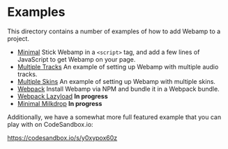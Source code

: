 # Examples

This directory contains a number of examples of how to add Webamp to a project.

- [Minimal](./minimal) Stick Webamp in a `<script>` tag, and add a few lines of JavaScript to get Webamp on your page.
- [Multiple Tracks](./multipleTracks) An example of setting up Webamp with multiple audio tracks.
- [Multiple Skins](./multipleSkins) An example of setting up Webamp with multiple skins.
- [Webpack](./webpack) Install Webamp via NPM and bundle it in a Webpack bundle.
- [Webpack Lazyload](./webpackLazyLoad) **In progress**
- [Minimal Milkdrop](./minimalMilkdrop) **In progress**

Additionally, we have a somewhat more full featured example that you can play with on CodeSandbox.io:

https://codesandbox.io/s/y0xypox60z
